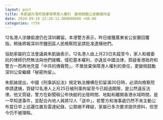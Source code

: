 ```yaml
---
layout: post
title: 朱凱廸斥港府放棄保障港人權利　變相鼓勵公安繼續拘留
date: 2020-09-26 22:26:13.000000000 +08:00
categories: rthk
---
```


12名港人涉嫌偷渡仍在深圳羈留。本港警方表示，昨日接獲廣東省公安廳回覆指，稍後將報深圳市鹽田區人民檢察院呈請批准逮捕他們。

協助家屬的立法會議員朱凱廸表示，12名港人由上月23日失蹤至今，家人和被委託的律師仍然無法與他們接觸，侵犯基本權利，亦違反中國法律，質疑香港政府和警方一而再地充當「中共的傳聲筒」，不單放棄保障港人權利的責任，更變相鼓勵深圳公安繼續「秘密拘留」。

朱凱廸提出，中國《刑事訴訟法》規定執法機構在扣留滿30日時，必須向檢察院申請逮捕，質疑12名港人上月25日被刑事拘留至今已超過期限，是公然違反法律。他又質疑，警方在新聞稿公布快艇的出發時間、地點和離開香港水域時間，是一早知道事件，並配合內地人員將12人「送中」，若警方和海事處仍然不肯主動公布當日早上巡邏位置及雷達紀錄，公眾絕不釋疑，家屬已多次要求提供資料，但至今仍不被理睬。
